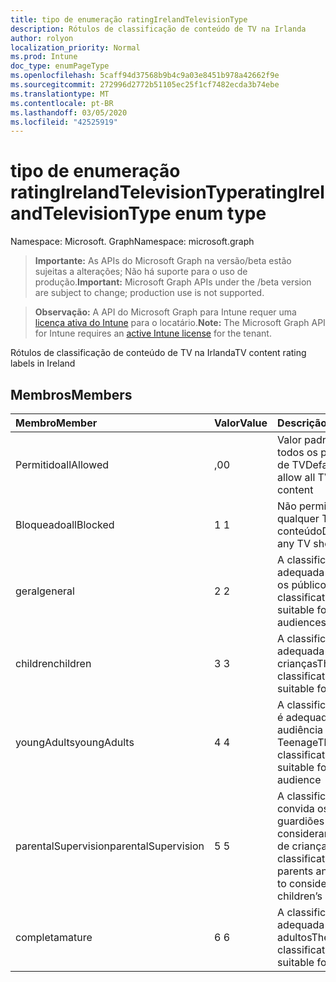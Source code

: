 ```yaml
---
title: tipo de enumeração ratingIrelandTelevisionType
description: Rótulos de classificação de conteúdo de TV na Irlanda
author: rolyon
localization_priority: Normal
ms.prod: Intune
doc_type: enumPageType
ms.openlocfilehash: 5caff94d37568b9b4c9a03e8451b978a42662f9e
ms.sourcegitcommit: 272996d2772b51105ec25f1cf7482ecda3b74ebe
ms.translationtype: MT
ms.contentlocale: pt-BR
ms.lasthandoff: 03/05/2020
ms.locfileid: "42525919"
---
```

# <a name="ratingirelandtelevisiontype-enum-type"></a><span data-ttu-id="8a24c-103">tipo de enumeração ratingIrelandTelevisionType</span><span class="sxs-lookup"><span data-stu-id="8a24c-103">ratingIrelandTelevisionType enum type</span></span>

<span data-ttu-id="8a24c-104">Namespace: Microsoft. Graph</span><span class="sxs-lookup"><span data-stu-id="8a24c-104">Namespace: microsoft.graph</span></span>

> <span data-ttu-id="8a24c-105">**Importante:** As APIs do Microsoft Graph na versão/beta estão sujeitas a alterações; Não há suporte para o uso de produção.</span><span class="sxs-lookup"><span data-stu-id="8a24c-105">**Important:** Microsoft Graph APIs under the /beta version are subject to change; production use is not supported.</span></span>

> <span data-ttu-id="8a24c-106">**Observação:** A API do Microsoft Graph para Intune requer uma [licença ativa do Intune](https://go.microsoft.com/fwlink/?linkid=839381) para o locatário.</span><span class="sxs-lookup"><span data-stu-id="8a24c-106">**Note:** The Microsoft Graph API for Intune requires an [active Intune license](https://go.microsoft.com/fwlink/?linkid=839381) for the tenant.</span></span>

<span data-ttu-id="8a24c-107">Rótulos de classificação de conteúdo de TV na Irlanda</span><span class="sxs-lookup"><span data-stu-id="8a24c-107">TV content rating labels in Ireland</span></span>

## <a name="members"></a><span data-ttu-id="8a24c-108">Membros</span><span class="sxs-lookup"><span data-stu-id="8a24c-108">Members</span></span>
|<span data-ttu-id="8a24c-109">Membro</span><span class="sxs-lookup"><span data-stu-id="8a24c-109">Member</span></span>|<span data-ttu-id="8a24c-110">Valor</span><span class="sxs-lookup"><span data-stu-id="8a24c-110">Value</span></span>|<span data-ttu-id="8a24c-111">Descrição</span><span class="sxs-lookup"><span data-stu-id="8a24c-111">Description</span></span>|
|:---|:---|:---|
|<span data-ttu-id="8a24c-112">Permitido</span><span class="sxs-lookup"><span data-stu-id="8a24c-112">allAllowed</span></span>|<span data-ttu-id="8a24c-113">,0</span><span class="sxs-lookup"><span data-stu-id="8a24c-113">0</span></span>|<span data-ttu-id="8a24c-114">Valor padrão, permitir todos os programas de TV</span><span class="sxs-lookup"><span data-stu-id="8a24c-114">Default value, allow all TV shows content</span></span>|
|<span data-ttu-id="8a24c-115">Bloqueado</span><span class="sxs-lookup"><span data-stu-id="8a24c-115">allBlocked</span></span>|<span data-ttu-id="8a24c-116">1 </span><span class="sxs-lookup"><span data-stu-id="8a24c-116">1</span></span>|<span data-ttu-id="8a24c-117">Não permitir que qualquer TV mostre conteúdo</span><span class="sxs-lookup"><span data-stu-id="8a24c-117">Do not allow any TV shows content</span></span>|
|<span data-ttu-id="8a24c-118">geral</span><span class="sxs-lookup"><span data-stu-id="8a24c-118">general</span></span>|<span data-ttu-id="8a24c-119">2 </span><span class="sxs-lookup"><span data-stu-id="8a24c-119">2</span></span>|<span data-ttu-id="8a24c-120">A classificação GA é adequada para todos os públicos</span><span class="sxs-lookup"><span data-stu-id="8a24c-120">The GA classification is suitable for all audiences</span></span>|
|<span data-ttu-id="8a24c-121">children</span><span class="sxs-lookup"><span data-stu-id="8a24c-121">children</span></span>|<span data-ttu-id="8a24c-122">3 </span><span class="sxs-lookup"><span data-stu-id="8a24c-122">3</span></span>|<span data-ttu-id="8a24c-123">A classificação CH é adequada para crianças</span><span class="sxs-lookup"><span data-stu-id="8a24c-123">The CH classification is suitable for children</span></span>|
|<span data-ttu-id="8a24c-124">youngAdults</span><span class="sxs-lookup"><span data-stu-id="8a24c-124">youngAdults</span></span>|<span data-ttu-id="8a24c-125">4 </span><span class="sxs-lookup"><span data-stu-id="8a24c-125">4</span></span>|<span data-ttu-id="8a24c-126">A classificação de YA é adequada para a audiência Teenage</span><span class="sxs-lookup"><span data-stu-id="8a24c-126">The YA classification is suitable for teenage audience</span></span>|
|<span data-ttu-id="8a24c-127">parentalSupervision</span><span class="sxs-lookup"><span data-stu-id="8a24c-127">parentalSupervision</span></span>|<span data-ttu-id="8a24c-128">5 </span><span class="sxs-lookup"><span data-stu-id="8a24c-128">5</span></span>|<span data-ttu-id="8a24c-129">A classificação de PS convida os pais e os guardiões para considerar o acesso de crianças</span><span class="sxs-lookup"><span data-stu-id="8a24c-129">The PS classification invites parents and guardians to consider restriction children’s access</span></span>|
|<span data-ttu-id="8a24c-130">completa</span><span class="sxs-lookup"><span data-stu-id="8a24c-130">mature</span></span>|<span data-ttu-id="8a24c-131">6 </span><span class="sxs-lookup"><span data-stu-id="8a24c-131">6</span></span>|<span data-ttu-id="8a24c-132">A classificação MA é adequada para adultos</span><span class="sxs-lookup"><span data-stu-id="8a24c-132">The MA classification is suitable for adults</span></span>|



